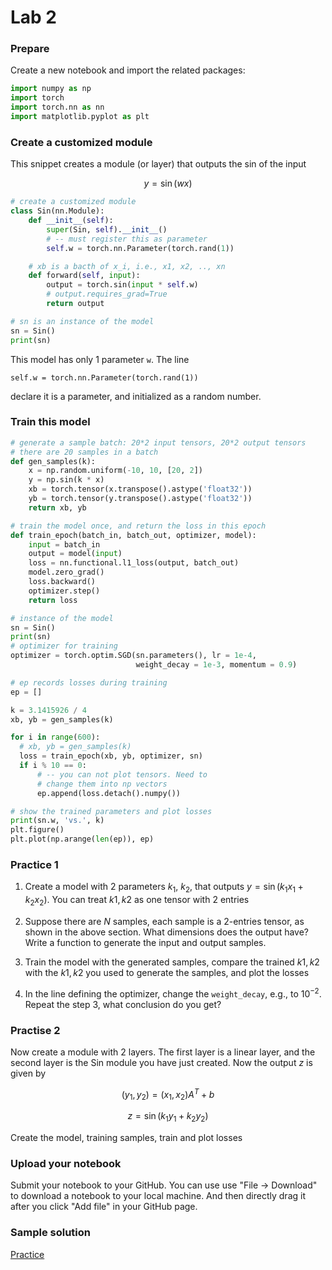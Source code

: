 # Lab 2
### Prepare
Create a new notebook and import the related packages:
```python
import numpy as np
import torch
import torch.nn as nn
import matplotlib.pyplot as plt
```

### Create a customized module
This snippet creates a module (or layer) that outputs the sin of the input

$$
y = \sin(wx)
$$

```python
# create a customized module
class Sin(nn.Module):
    def __init__(self):
        super(Sin, self).__init__()
        # -- must register this as parameter
        self.w = torch.nn.Parameter(torch.rand(1))

    # xb is a bacth of x_i, i.e., x1, x2, .., xn
    def forward(self, input):
        output = torch.sin(input * self.w)
        # output.requires_grad=True
        return output

# sn is an instance of the model
sn = Sin()
print(sn)
```
This model has only 1 parameter `w`. The line 

`self.w = torch.nn.Parameter(torch.rand(1))` 

declare it is a parameter, and initialized as a random number.

### Train this model
```python
# generate a sample batch: 20*2 input tensors, 20*2 output tensors
# there are 20 samples in a batch
def gen_samples(k):
    x = np.random.uniform(-10, 10, [20, 2])
    y = np.sin(k * x)
    xb = torch.tensor(x.transpose().astype('float32'))
    yb = torch.tensor(y.transpose().astype('float32'))
    return xb, yb

# train the model once, and return the loss in this epoch
def train_epoch(batch_in, batch_out, optimizer, model):
    input = batch_in
    output = model(input)
    loss = nn.functional.l1_loss(output, batch_out)
    model.zero_grad()
    loss.backward()
    optimizer.step()
    return loss

# instance of the model
sn = Sin()
print(sn)
# optimizer for training
optimizer = torch.optim.SGD(sn.parameters(), lr = 1e-4, 
                            weight_decay = 1e-3, momentum = 0.9)

# ep records losses during training
ep = []

k = 3.1415926 / 4
xb, yb = gen_samples(k)

for i in range(600):
  # xb, yb = gen_samples(k)
  loss = train_epoch(xb, yb, optimizer, sn)
  if i % 10 == 0:
      # -- you can not plot tensors. Need to
      # change them into np vectors
      ep.append(loss.detach().numpy())

# show the trained parameters and plot losses
print(sn.w, 'vs.', k)
plt.figure()
plt.plot(np.arange(len(ep)), ep)
```

### Practice 1
1. Create a model with 2 parameters $k_1$, $k_2$, that outputs $y = \sin(k_1 x_1 + k_2  x_2)$.
   You can treat $k1,k2$ as one tensor with 2 entries

2. Suppose there are $N$ samples, each sample is a 2-entries tensor, as shown in the above section. What dimensions does the output have? Write a function to generate the input and output samples.
3. Train the model with the generated samples, compare the trained $k1, k2$ with the $k1,k2$ you used to generate the samples, and plot the losses
4. In the line defining the optimizer, change the `weight_decay`, e.g., to $10^{-2}$. Repeat the step 3, what conclusion do you get?

### Practise 2
Now create a module with 2 layers. The first layer is a linear layer, and the second layer is the Sin module you have just created. Now the output $z$ is given by

$$
(y_1, y_2) = (x_1, x_2)A^T + b 
$$

$$
z = \sin(k_1 y_1 + k_2 y_2)
$$

Create the model, training samples, train and plot losses

### Upload your notebook
Submit your notebook to your GitHub. You can use use "File -> Download" to download a notebook to your local machine. And then directly drag it after you click "Add file" in your GitHub page.

### Sample solution
[Practice](lab2.ipynb)


